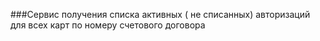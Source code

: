 ###Сервис получения списка активных ( не списанных) авторизаций для всех карт по номеру счетового договора